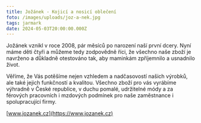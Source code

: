 ```yaml
---
title: Jožánek - Kojicí a nosicí oblečení
foto: /images/uploads/joz-a-nek.jpg
tags: jarmark
date: 2024-05-03T20:00:00.000Z
---
```

Jožánek vznikl v roce 2008, pár měsíců po narození naší první dcery. Nyní máme děti čtyři a můžeme tedy zodpovědně říci, že všechno naše zboží je navrženo a důkladně otestováno tak, aby maminkám zpříjemnilo a usnadnilo život.

Věříme, že Vás potěšíme nejen vzhledem a nadčasovostí našich výrobků, ale také jejich funkčností a kvalitou. Všechno zboží pro vás vyrábíme výhradně v České republice, v duchu pomalé, udržitelné módy a za férových pracovních i mzdových podmínek pro naše zaměstnance i spolupracující firmy.

[www.jozanek.cz](https://www.jozanek.cz)
